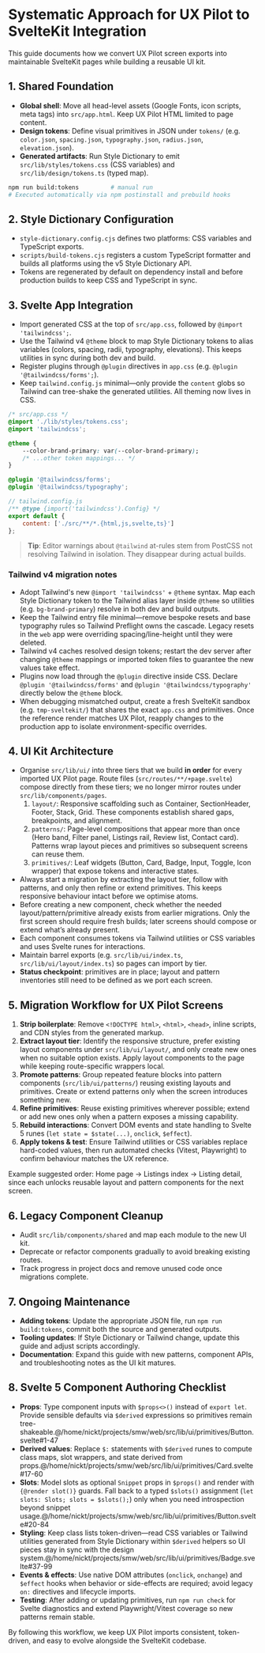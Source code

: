# Systematic Approach for UX Pilot to SvelteKit Integration

This guide documents how we convert UX Pilot screen exports into maintainable SvelteKit pages while building a reusable UI kit.

## 1. Shared Foundation

- **Global shell**: Move all head-level assets (Google Fonts, icon scripts, meta tags) into `src/app.html`. Keep UX Pilot HTML limited to page content.
- **Design tokens**: Define visual primitives in JSON under `tokens/` (e.g. `color.json`, `spacing.json`, `typography.json`, `radius.json`, `elevation.json`).
- **Generated artifacts**: Run Style Dictionary to emit `src/lib/styles/tokens.css` (CSS variables) and `src/lib/design/tokens.ts` (typed map).

```bash
npm run build:tokens         # manual run
# Executed automatically via npm postinstall and prebuild hooks
```

## 2. Style Dictionary Configuration

- `style-dictionary.config.cjs` defines two platforms: CSS variables and TypeScript exports.
- `scripts/build-tokens.cjs` registers a custom TypeScript formatter and builds all platforms using the v5 Style Dictionary API.
- Tokens are regenerated by default on dependency install and before production builds to keep CSS and TypeScript in sync.

## 3. Svelte App Integration

- Import generated CSS at the top of `src/app.css`, followed by `@import 'tailwindcss';`.
- Use the Tailwind v4 `@theme` block to map Style Dictionary tokens to alias variables (colors, spacing, radii, typography, elevations). This keeps utilities in sync during both dev and build.
- Register plugins through `@plugin` directives in `app.css` (e.g. `@plugin '@tailwindcss/forms';`).
- Keep `tailwind.config.js` minimal—only provide the `content` globs so Tailwind can tree-shake the generated utilities. All theming now lives in CSS.

```css
/* src/app.css */
@import './lib/styles/tokens.css';
@import 'tailwindcss';

@theme {
	--color-brand-primary: var(--color-brand-primary);
	/* ...other token mappings... */
}

@plugin '@tailwindcss/forms';
@plugin '@tailwindcss/typography';
```

```js
// tailwind.config.js
/** @type {import('tailwindcss').Config} */
export default {
	content: ['./src/**/*.{html,js,svelte,ts}']
};
```

> **Tip**: Editor warnings about `@tailwind` at-rules stem from PostCSS not resolving Tailwind in isolation. They disappear during actual builds.

### Tailwind v4 migration notes

- Adopt Tailwind's new `@import 'tailwindcss'` + `@theme` syntax. Map each Style Dictionary token to the Tailwind alias layer inside `@theme` so utilities (e.g. `bg-brand-primary`) resolve in both dev and build outputs.
- Keep the Tailwind entry file minimal—remove bespoke resets and base typography rules so Tailwind Preflight owns the cascade. Legacy resets in the `web` app were overriding spacing/line-height until they were deleted.
- Tailwind v4 caches resolved design tokens; restart the dev server after changing `@theme` mappings or imported token files to guarantee the new values take effect.
- Plugins now load through the `@plugin` directive inside CSS. Declare `@plugin '@tailwindcss/forms'` and `@plugin '@tailwindcss/typography'` directly below the `@theme` block.
- When debugging mismatched output, create a fresh SvelteKit sandbox (e.g. `tmp-sveltekit/`) that shares the exact `app.css` and primitives. Once the reference render matches UX Pilot, reapply changes to the production app to isolate environment-specific overrides.

## 4. UI Kit Architecture

- Organise `src/lib/ui/` into three tiers that we build **in order** for every imported UX Pilot page. Route files (`src/routes/**/+page.svelte`) compose directly from these tiers; we no longer mirror routes under `src/lib/components/pages`.
  1. `layout/`: Responsive scaffolding such as Container, SectionHeader, Footer, Stack, Grid. These components establish shared gaps, breakpoints, and alignment.
  2. `patterns/`: Page-level compositions that appear more than once (Hero band, Filter panel, Listings rail, Review list, Contact card). Patterns wrap layout pieces and primitives so subsequent screens can reuse them.
  3. `primitives/`: Leaf widgets (Button, Card, Badge, Input, Toggle, Icon wrapper) that expose tokens and interactive states.
- Always start a migration by extracting the layout tier, follow with patterns, and only then refine or extend primitives. This keeps responsive behaviour intact before we optimise atoms.
- Before creating a new component, check whether the needed layout/pattern/primitive already exists from earlier migrations. Only the first screen should require fresh builds; later screens should compose or extend what’s already present.
- Each component consumes tokens via Tailwind utilities or CSS variables and uses Svelte runes for interactions.
- Maintain barrel exports (e.g. `src/lib/ui/index.ts`, `src/lib/ui/layout/index.ts`) so pages can import by tier.
- **Status checkpoint**: primitives are in place; layout and pattern inventories still need to be defined as we port each screen.

## 5. Migration Workflow for UX Pilot Screens

1. **Strip boilerplate**: Remove `<!DOCTYPE html>`, `<html>`, `<head>`, inline scripts, and CDN styles from the generated markup.
2. **Extract layout tier**: Identify the responsive structure, prefer existing layout components under `src/lib/ui/layout/`, and only create new ones when no suitable option exists. Apply layout components to the page while keeping route-specific wrappers local.
3. **Promote patterns**: Group repeated feature blocks into pattern components (`src/lib/ui/patterns/`) reusing existing layouts and primitives. Create or extend patterns only when the screen introduces something new.
4. **Refine primitives**: Reuse existing primitives wherever possible; extend or add new ones only when a pattern exposes a missing capability.
5. **Rebuild interactions**: Convert DOM events and state handling to Svelte 5 runes (`let state = $state(...)`, `onclick`, `$effect`).
6. **Apply tokens & test**: Ensure Tailwind utilities or CSS variables replace hard-coded values, then run automated checks (Vitest, Playwright) to confirm behaviour matches the UX reference.

Example suggested order: Home page → Listings index → Listing detail, since each unlocks reusable layout and pattern components for the next screen.

## 6. Legacy Component Cleanup

- Audit `src/lib/components/shared` and map each module to the new UI kit.
- Deprecate or refactor components gradually to avoid breaking existing routes.
- Track progress in project docs and remove unused code once migrations complete.

## 7. Ongoing Maintenance

- **Adding tokens**: Update the appropriate JSON file, run `npm run build:tokens`, commit both the source and generated outputs.
- **Tooling updates**: If Style Dictionary or Tailwind change, update this guide and adjust scripts accordingly.
- **Documentation**: Expand this guide with new patterns, component APIs, and troubleshooting notes as the UI kit matures.

## 8. Svelte 5 Component Authoring Checklist

- **Props**: Type component inputs with `$props<>()` instead of `export let`. Provide sensible defaults via `$derived` expressions so primitives remain tree-shakeable.@/home/nickt/projects/smw/web/src/lib/ui/primitives/Button.svelte#1-47
- **Derived values**: Replace `$:` statements with `$derived` runes to compute class maps, slot wrappers, and state derived from props.@/home/nickt/projects/smw/web/src/lib/ui/primitives/Card.svelte#17-60
- **Slots**: Model slots as optional `Snippet` props in `$props()` and render with `{@render slot()}` guards. Fall back to a typed `$slots()` assignment (`let slots: Slots; slots = $slots();`) only when you need introspection beyond snippet usage.@/home/nickt/projects/smw/web/src/lib/ui/primitives/Button.svelte#20-84
- **Styling**: Keep class lists token-driven—read CSS variables or Tailwind utilities generated from Style Dictionary within `$derived` helpers so UI pieces stay in sync with the design system.@/home/nickt/projects/smw/web/src/lib/ui/primitives/Badge.svelte#37-99
- **Events & effects**: Use native DOM attributes (`onclick`, `onchange`) and `$effect` hooks when behavior or side-effects are required; avoid legacy `on:` directives and lifecycle imports.
- **Testing**: After adding or updating primitives, run `npm run check` for Svelte diagnostics and extend Playwright/Vitest coverage so new patterns remain stable.

By following this workflow, we keep UX Pilot imports consistent, token-driven, and easy to evolve alongside the SvelteKit codebase.
